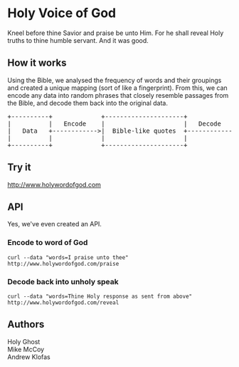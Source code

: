 # Holy Voice of God
Kneel before thine Savior and praise be unto Him. For he shall reveal Holy truths to thine humble servant. And it was good.

## How it works
Using the Bible, we analysed the frequency of words and their groupings and created a unique mapping (sort of like a fingerprint). From this, we can encode any data into random phrases that closely resemble passages from the Bible, and decode them back into the original data.

<pre>
+----------+             +---------------------+             +-----------------+
|          |   Encode    |                     |   Decode    |                 |
|   Data   +------------>|  Bible-like quotes  +------------>|  Original Data  |
|          |             |                     |             |                 |
+----------+             +---------------------+             +-----------------+
</pre>

## Try it
http://www.holywordofgod.com

## API
Yes, we've even created an API.

### Encode to word of God
```
curl --data "words=I praise unto thee" http://www.holywordofgod.com/praise
```

### Decode back into unholy speak
```
curl --data "words=Thine Holy response as sent from above" http://www.holywordofgod.com/reveal
```

## Authors
Holy Ghost<br>
Mike McCoy<br>
Andrew Klofas<br>
